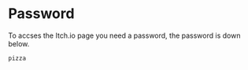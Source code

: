 # Password

To accses the Itch.io page you need a password, the password is down below.

```
pizza
```
